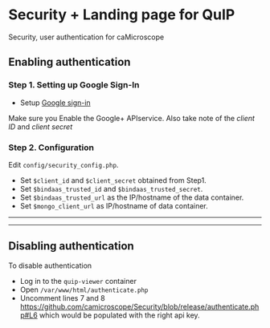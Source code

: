 # Security + Landing page for QuIP
Security, user authentication for caMicroscope 

## Enabling authentication
### Step 1. Setting up Google Sign-In

* Setup [Google sign-in](https://developers.google.com/+/web/signin/)

Make sure you Enable the Google+ APIservice.
Also take note of the *client ID* and *client secret*

### Step 2. Configuration

Edit `config/security_config.php`.
* Set `$client_id` and `$client_secret` obtained from Step1.
* Set `$bindaas_trusted_id` and `$bindaas_trusted_secret`.
* Set `$bindaas_trusted_url` as the IP/hostname of the data container.
* Set `$mongo_client_url` as IP/hostname of data container.  

-------
-------


## Disabling authentication

To disable authentication
* Log in to the `quip-viewer` container
* Open `/var/www/html/authenticate.php`
* Uncomment lines 7 and 8 https://github.com/camicroscope/Security/blob/release/authenticate.php#L6 which would be populated with the right api key.



